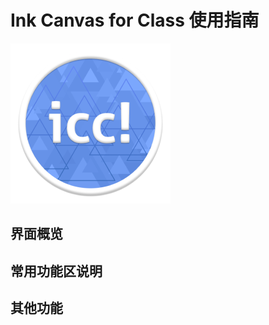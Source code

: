 # Ink Canvas for Class 使用指南
![Logo](images/icc.png "Ink Canvas for Class Logo")

## 界面概览



## 常用功能区说明


## 其他功能
